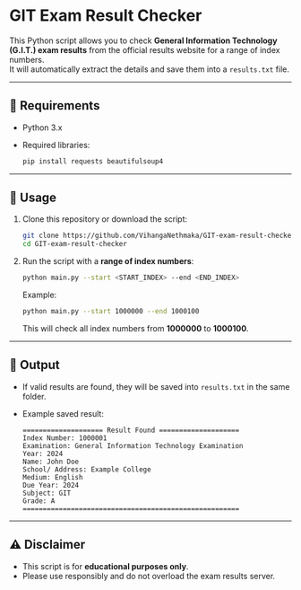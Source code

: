 # GIT Exam Result Checker

This Python script allows you to check **General Information Technology (G.I.T.) exam results** from the official results website for a range of index numbers.  
It will automatically extract the details and save them into a `results.txt` file.

---

## 📌 Requirements

- Python 3.x  
- Required libraries:

  
  ```bash
  pip install requests beautifulsoup4


---

## 📌 Usage

1. Clone this repository or download the script:

   ```bash
   git clone https://github.com/VihangaNethmaka/GIT-exam-result-checker.git
   cd GIT-exam-result-checker
   ```

2. Run the script with a **range of index numbers**:

   ```bash
   python main.py --start <START_INDEX> --end <END_INDEX>
   ```

   Example:

   ```bash
   python main.py --start 1000000 --end 1000100
   ```

   This will check all index numbers from **1000000** to **1000100**.

---

## 📌 Output

* If valid results are found, they will be saved into `results.txt` in the same folder.
* Example saved result:

  ```
  ==================== Result Found ====================
  Index Number: 1000001
  Examination: General Information Technology Examination
  Year: 2024
  Name: John Doe
  School/ Address: Example College
  Medium: English
  Due Year: 2024
  Subject: GIT
  Grade: A
  ======================================================
  ```

---

## ⚠️ Disclaimer

* This script is for **educational purposes only**.
* Please use responsibly and do not overload the exam results server.

